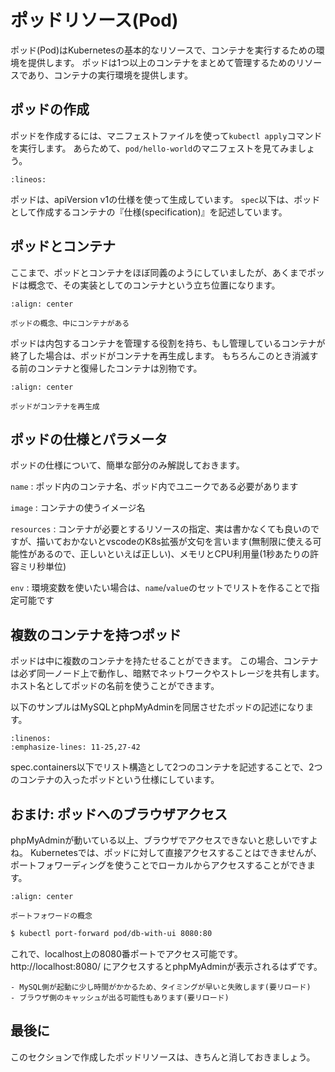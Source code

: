 # ポッドリソース(Pod)

ポッド(Pod)はKubernetesの基本的なリソースで、コンテナを実行するための環境を提供します。
ポッドは1つ以上のコンテナをまとめて管理するためのリソースであり、コンテナの実行環境を提供します。

## ポッドの作成

ポッドを作成するには、マニフェストファイルを使って`kubectl apply`コマンドを実行します。
あらためて、`pod/hello-world`のマニフェストを見てみましょう。

```{literalinclude} sources/pod-hw.yml
:lineos:
```

ポッドは、apiVersion v1の仕様を使って生成しています。
`spec`以下は、ポッドとして作成するコンテナの『仕様(specification)』を記述しています。

## ポッドとコンテナ

ここまで、ポッドとコンテナをほぼ同義のようにしていましたが、あくまでポッドは概念で、その実装としてのコンテナという立ち位置になります。

```{figure} images/pod.drawio.png
:align: center

ポッドの概念、中にコンテナがある
```

ポッドは内包するコンテナを管理する役割を持ち、もし管理しているコンテナが終了した場合は、ポッドがコンテナを再生成します。
もちろんこのとき消滅する前のコンテナと復帰したコンテナは別物です。

```{figure} images/pod-recover.drawio.png
:align: center

ポッドがコンテナを再生成
```

## ポッドの仕様とパラメータ

ポッドの仕様について、簡単な部分のみ解説しておきます。

`name`
: ポッド内のコンテナ名、ポッド内でユニークである必要があります

`image`
: コンテナの使うイメージ名

`resources`
: コンテナが必要とするリソースの指定、実は書かなくても良いのですが、描いておかないとvscodeのK8s拡張が文句を言います(無制限に使える可能性があるので、正しいといえば正しい)、メモリとCPU利用量(1秒あたりの許容ミリ秒単位)

`env`
: 環境変数を使いたい場合は、`name`/`value`のセットでリストを作ることで指定可能です

## 複数のコンテナを持つポッド

ポッドは中に複数のコンテナを持たせることができます。
この場合、コンテナは必ず同一ノード上で動作し、暗黙でネットワークやストレージを共有します。
ホスト名としてポッドの名前を使うことができます。

以下のサンプルはMySQLとphpMyAdminを同居させたポッドの記述になります。

```{literalinclude} sources/pod-phpmyadmin-with-mysql.yml
:linenos:
:emphasize-lines: 11-25,27-42
```

spec.containers以下でリスト構造として2つのコンテナを記述することで、2つのコンテナの入ったポッドという仕様にしています。

## おまけ: ポッドへのブラウザアクセス

phpMyAdminが動いている以上、ブラウザでアクセスできないと悲しいですよね。
Kubernetesでは、ポッドに対して直接アクセスすることはできませんが、ポートフォワーディングを使うことでローカルからアクセスすることができます。

```{figure} ./images/port-forward.drawio.png
:align: center

ポートフォワードの概念
```

```bash
$ kubectl port-forward pod/db-with-ui 8080:80
```

これで、localhost上の8080番ポートでアクセス可能です。
http://localhost:8080/ にアクセスするとphpMyAdminが表示されるはずです。

```{note}
- MySQL側が起動に少し時間がかかるため、タイミングが早いと失敗します(要リロード)
- ブラウザ側のキャッシュが出る可能性もあります(要リロード)
```


## 最後に

このセクションで作成したポッドリソースは、きちんと消しておきましょう。
